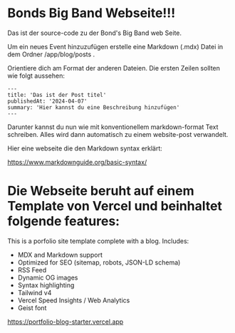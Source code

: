 # Bonds Big Band Webseite!!!

Das ist der source-code zu der Bond's Big Band web Seite.

Um ein neues Event hinzuzufügen erstelle eine Markdown (.mdx) Datei in dem Ordner /app/blog/posts . 

Orientiere dich am Format der anderen Dateien. Die ersten Zeilen sollten wie folgt aussehen:

```
---
title: 'Das ist der Post titel'
publishedAt: '2024-04-07'
summary: 'Hier kannst du eine Beschreibung hinzufügen'
---
```

Darunter kannst du nun wie mit konventionellem markdown-format Text schreiben. Alles wird dann automatisch zu einem website-post verwandelt. 

Hier eine webseite die den Markdown syntax erklärt:

https://www.markdownguide.org/basic-syntax/




# Die Webseite beruht auf einem Template von Vercel und beinhaltet folgende features:

This is a porfolio site template complete with a blog. Includes:

- MDX and Markdown support
- Optimized for SEO (sitemap, robots, JSON-LD schema)
- RSS Feed
- Dynamic OG images
- Syntax highlighting
- Tailwind v4
- Vercel Speed Insights / Web Analytics
- Geist font

https://portfolio-blog-starter.vercel.app